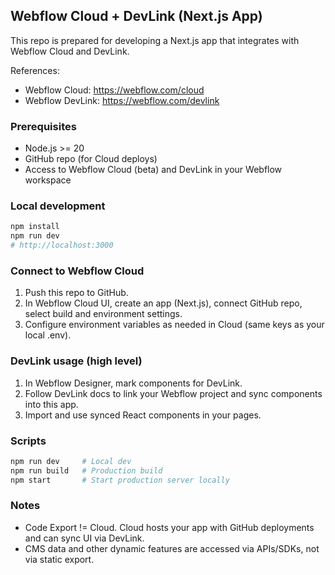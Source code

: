 ## Webflow Cloud + DevLink (Next.js App)

This repo is prepared for developing a Next.js app that integrates with Webflow Cloud and DevLink.

References:
- Webflow Cloud: https://webflow.com/cloud
- Webflow DevLink: https://webflow.com/devlink

### Prerequisites
- Node.js >= 20
- GitHub repo (for Cloud deploys)
- Access to Webflow Cloud (beta) and DevLink in your Webflow workspace

### Local development
```bash
npm install
npm run dev
# http://localhost:3000
```

### Connect to Webflow Cloud
1. Push this repo to GitHub.
2. In Webflow Cloud UI, create an app (Next.js), connect GitHub repo, select build and environment settings.
3. Configure environment variables as needed in Cloud (same keys as your local .env).

### DevLink usage (high level)
1. In Webflow Designer, mark components for DevLink.
2. Follow DevLink docs to link your Webflow project and sync components into this app.
3. Import and use synced React components in your pages.

### Scripts
```bash
npm run dev     # Local dev
npm run build   # Production build
npm start       # Start production server locally
```

### Notes
- Code Export != Cloud. Cloud hosts your app with GitHub deployments and can sync UI via DevLink.
- CMS data and other dynamic features are accessed via APIs/SDKs, not via static export.
